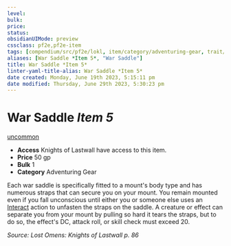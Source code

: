 ```yaml
---
level:
bulk:
price:
status:
obsidianUIMode: preview
cssclass: pf2e,pf2e-item
tags: [compendium/src/pf2e/lokl, item/category/adventuring-gear, trait/uncommon]
aliases: [War Saddle *Item 5*, "War Saddle"]
title: War Saddle *Item 5*
linter-yaml-title-alias: War Saddle *Item 5*
date created: Monday, June 19th 2023, 5:15:11 pm
date modified: Thursday, June 29th 2023, 5:30:23 pm
---
```


# War Saddle *Item 5*

[uncommon](rules/traits/uncommon.md)  

- **Access** Knights of Lastwall have access to this item.
- **Price** 50 gp
- **Bulk** 1
- **Category** Adventuring Gear

Each war saddle is specifically fitted to a mount's body type and has numerous straps that can secure you on your mount. You remain mounted even if you fall unconscious until either you or someone else uses an [Interact](rules/actions/interact.md) action to unfasten the straps on the saddle. A creature or effect can separate you from your mount by pulling so hard it tears the straps, but to do so, the effect's DC, attack roll, or skill check must exceed 20.

*Source: Lost Omens: Knights of Lastwall p. 86*

